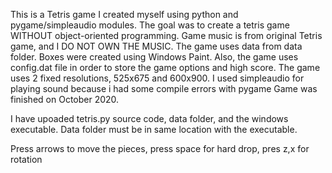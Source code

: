 This is a Tetris game I created myself using python and pygame/simpleaudio modules.
The goal was to create a tetris game WITHOUT object-oriented programming.
Game music is from original Tetris game, and I DO NOT OWN THE MUSIC.
The game uses data from data folder. Boxes were created using Windows Paint.
Also, the game uses config.dat file in order to store the game options and high score.
The game uses 2 fixed resolutions, 525x675 and 600x900.
I used simpleaudio for playing sound because i had some compile errors with pygame
Game was finished on October 2020.

I have upoaded tetris.py source code, data folder, and the windows executable.
Data folder must be in same location with the executable.

Press arrows to move the pieces, press space for hard drop, pres z,x for rotation
